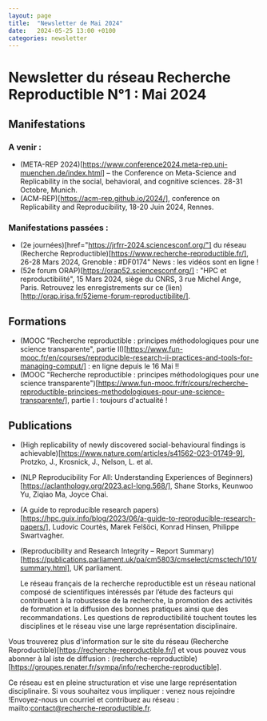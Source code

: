 ```yaml
---
layout: page
title:  "Newsletter de Mai 2024"
date:   2024-05-25 13:00 +0100
categories: newsletter
---
```


# Newsletter du réseau Recherche Reproductible N°1 : Mai 2024

## Manifestations

### A venir :

* (META-REP 2024)[https://www.conference2024.meta-rep.uni-muenchen.de/index.html] – the Conference on Meta-Science and Replicability in the social, behavioral, and cognitive sciences. 28-31 Octobre, Munich.
* (ACM-REP)[https://acm-rep.github.io/2024/], conference on Replicability and Reproducibility, 18-20 Juin 2024, Rennes.

### Manifestations passées :

* (2e journées)[href="https://jrfrr-2024.sciencesconf.org/"] du réseau (Recherche Reproductible)[https://www.recherche-reproductible.fr/], 26-28 Mars 2024, Grenoble : #DF0174" News : les vidéos sont en ligne !
* (52e forum ORAP)[https://orap52.sciencesconf.org/] : "HPC et reproductibilité", 15 Mars 2024, siège du CNRS, 3 rue Michel Ange, Paris. Retrouvez les enregistrements sur ce (lien)[http://orap.irisa.fr/52ieme-forum-reproductibilite/].



## Formations
* (MOOC "Recherche reproductible : principes méthodologiques pour une science transparente", partie II)[https://www.fun-mooc.fr/en/courses/reproducible-research-ii-practices-and-tools-for-managing-comput/]  : en ligne depuis le 16 Mai !!
* (MOOC "Recherche reproductible : principes méthodologiques pour une science transparente")[https://www.fun-mooc.fr/fr/cours/recherche-reproductible-principes-methodologiques-pour-une-science-transparente/], partie I : toujours d'actualité !



## Publications

* (High replicability of newly discovered social-behavioural findings is achievable)[https://www.nature.com/articles/s41562-023-01749-9], Protzko, J., Krosnick, J., Nelson, L. et al.
* (NLP Reproducibility For All: Understanding Experiences of Beginners)[https://aclanthology.org/2023.acl-long.568/], Shane Storks, Keunwoo Yu, Ziqiao Ma, Joyce Chai.
* (A guide to reproducible research papers)[https://hpc.guix.info/blog/2023/06/a-guide-to-reproducible-research-papers/], Ludovic Courtès, Marek Felšöci, Konrad Hinsen, Philippe Swartvagher.
* (Reproducibility and Research Integrity – Report Summary)[https://publications.parliament.uk/pa/cm5803/cmselect/cmsctech/101/summary.html], UK parliament.


  Le réseau français de la recherche reproductible est un réseau national composé de scientifiques intéressés par l’étude des facteurs qui contribuent à la robustesse de la recherche, la promotion des activités de formation et la diffusion des bonnes pratiques ainsi que des recommandations. Les questions de reproductibilité touchent toutes les disciplines et le réseau vise une large représentation disciplinaire. 

Vous trouverez plus d'information sur le site du réseau (Recherche Reproductible)[https://recherche-reproductible.fr/] et vous pouvez vous abonner à lal iste de diffusion : (recherche-reproductible)[https://groupes.renater.fr/sympa/info/recherche-reproductible].
   
  
  Ce réseau est en pleine structuration et vise une large représentation disciplinaire. Si vous souhaitez vous impliquer : venez nous rejoindre !Envoyez-nous un courriel et contribuez au réseau : mailto:contact@recherche-reproductible.fr.
